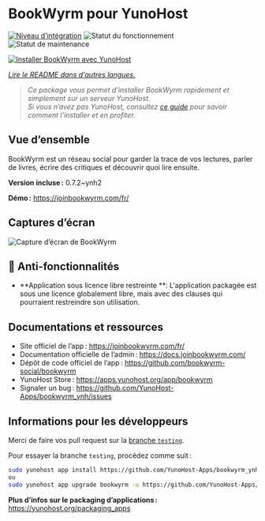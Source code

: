 <!--
Nota bene : ce README est automatiquement généré par <https://github.com/YunoHost/apps/tree/master/tools/readme_generator>
Il NE doit PAS être modifié à la main.
-->

# BookWyrm pour YunoHost

[![Niveau d’intégration](https://apps.yunohost.org/badge/integration/bookwyrm)](https://ci-apps.yunohost.org/ci/apps/bookwyrm/)
![Statut du fonctionnement](https://apps.yunohost.org/badge/state/bookwyrm)
![Statut de maintenance](https://apps.yunohost.org/badge/maintained/bookwyrm)

[![Installer BookWyrm avec YunoHost](https://install-app.yunohost.org/install-with-yunohost.svg)](https://install-app.yunohost.org/?app=bookwyrm)

*[Lire le README dans d'autres langues.](./ALL_README.md)*

> *Ce package vous permet d’installer BookWyrm rapidement et simplement sur un serveur YunoHost.*  
> *Si vous n’avez pas YunoHost, consultez [ce guide](https://yunohost.org/install) pour savoir comment l’installer et en profiter.*

## Vue d’ensemble

BookWyrm est un réseau social pour garder la trace de vos lectures, parler de livres, écrire des critiques et découvrir quoi lire ensuite.


**Version incluse :** 0.7.2~ynh2

**Démo :** <https://joinbookwyrm.com/fr/>

## Captures d’écran

![Capture d’écran de BookWyrm](./doc/screenshots/screenshot-bookwyrm.jpg)

## :red_circle: Anti-fonctionnalités

- **Application sous licence libre restreinte **: L'application packagée est sous une licence globalement libre, mais avec des clauses qui pourraient restreindre son utilisation.

## Documentations et ressources

- Site officiel de l’app : <https://joinbookwyrm.com/fr/>
- Documentation officielle de l’admin : <https://docs.joinbookwyrm.com/>
- Dépôt de code officiel de l’app : <https://github.com/bookwyrm-social/bookwyrm>
- YunoHost Store : <https://apps.yunohost.org/app/bookwyrm>
- Signaler un bug : <https://github.com/YunoHost-Apps/bookwyrm_ynh/issues>

## Informations pour les développeurs

Merci de faire vos pull request sur la [branche `testing`](https://github.com/YunoHost-Apps/bookwyrm_ynh/tree/testing).

Pour essayer la branche `testing`, procédez comme suit :

```bash
sudo yunohost app install https://github.com/YunoHost-Apps/bookwyrm_ynh/tree/testing --debug
ou
sudo yunohost app upgrade bookwyrm -u https://github.com/YunoHost-Apps/bookwyrm_ynh/tree/testing --debug
```

**Plus d’infos sur le packaging d’applications :** <https://yunohost.org/packaging_apps>
